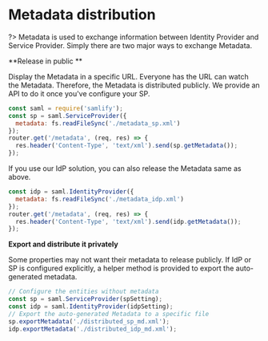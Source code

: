# Metadata distribution

?> Metadata is used to exchange information between Identity Provider and Service Provider. Simply there are two major ways to exchange Metadata.

**Release in public **

Display the Metadata in a specific URL. Everyone has the URL can watch the Metadata. Therefore, the Metadata is distributed publicly. We provide an API to do it once you've configure your SP.

```javascript
const saml = require('samlify');
const sp = saml.ServiceProvider({
  metadata: fs.readFileSync('./metadata_sp.xml')
});
router.get('/metadata', (req, res) => {
  res.header('Content-Type', 'text/xml').send(sp.getMetadata());
});
```

If you use our IdP solution, you can also release the Metadata same as above.

```javascript
const idp = saml.IdentityProvider({
  metadata: fs.readFileSync('./metadata_idp.xml')
});
router.get('/metadata', (req, res) => {
  res.header('Content-Type', 'text/xml').send(idp.getMetadata());
});
```

**Export and distribute it privately**

Some properties may not want their metadata to release publicly. If IdP or SP is configured explicitly, a helper method is provided to export the auto-generated metadata.

```javascript
// Configure the entities without metadata
const sp = saml.ServiceProvider(spSetting);
const idp = saml.IdentityProvider(idpSetting);
// Export the auto-generated Metadata to a specific file
sp.exportMetadata('./distributed_sp_md.xml');
idp.exportMetadata('./distributed_idp_md.xml');
```



